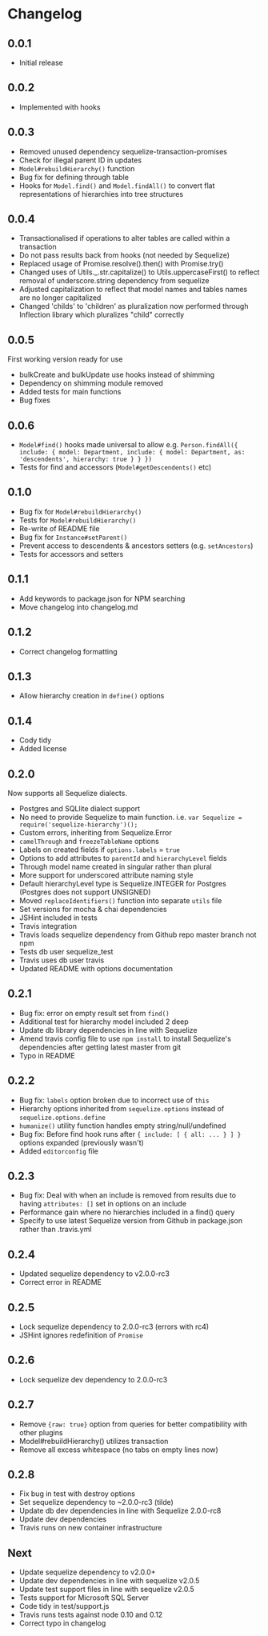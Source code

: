 # Changelog

## 0.0.1

* Initial release

## 0.0.2

* Implemented with hooks

## 0.0.3

* Removed unused dependency sequelize-transaction-promises
* Check for illegal parent ID in updates
* `Model#rebuildHierarchy()` function
* Bug fix for defining through table
* Hooks for `Model.find()` and `Model.findAll()` to convert flat representations of hierarchies into tree structures

## 0.0.4

* Transactionalised if operations to alter tables are called within a transaction
* Do not pass results back from hooks (not needed by Sequelize)
* Replaced usage of Promise.resolve().then() with Promise.try()
* Changed uses of Utils._.str.capitalize() to Utils.uppercaseFirst() to reflect removal of underscore.string dependency from sequelize
* Adjusted capitalization to reflect that model names and tables names are no longer capitalized
* Changed 'childs' to 'children' as pluralization now performed through Inflection library which pluralizes "child" correctly

## 0.0.5

First working version ready for use

* bulkCreate and bulkUpdate use hooks instead of shimming
* Dependency on shimming module removed
* Added tests for main functions
* Bug fixes

## 0.0.6

* `Model#find()` hooks made universal to allow e.g. `Person.findAll({ include: { model: Department, include: { model: Department, as: 'descendents', hierarchy: true } } })`
* Tests for find and accessors (`Model#getDescendents()` etc)

## 0.1.0

* Bug fix for `Model#rebuildHierarchy()`
* Tests for `Model#rebuildHierarchy()`
* Re-write of README file
* Bug fix for `Instance#setParent()`
* Prevent access to descendents & ancestors setters (e.g. `setAncestors`)
* Tests for accessors and setters

## 0.1.1

* Add keywords to package.json for NPM searching
* Move changelog into changelog.md

## 0.1.2

* Correct changelog formatting

## 0.1.3

* Allow hierarchy creation in `define()` options

## 0.1.4

* Cody tidy
* Added license

## 0.2.0

Now supports all Sequelize dialects.

* Postgres and SQLlite dialect support
* No need to provide Sequelize to main function. i.e. `var Sequelize = require('sequelize-hierarchy')();`
* Custom errors, inheriting from Sequelize.Error
* `camelThrough` and `freezeTableName` options
* Labels on created fields if `options.labels` = `true`
* Options to add attributes to `parentId` and `hierarchyLevel` fields
* Through model name created in singular rather than plural
* More support for underscored attribute naming style
* Default hierarchyLevel type is Sequelize.INTEGER for Postgres (Postgres does not support UNSIGNED)
* Moved `replaceIdentifiers()` function into separate `utils` file
* Set versions for mocha & chai dependencies
* JSHint included in tests
* Travis integration
* Travis loads sequelize dependency from Github repo master branch not npm
* Tests db user sequelize_test
* Travis uses db user travis
* Updated README with options documentation

## 0.2.1

* Bug fix: error on empty result set from `find()`
* Additional test for hierarchy model included 2 deep
* Update db library dependencies in line with Sequelize
* Amend travis config file to use `npm install` to install Sequelize's dependencies after getting latest master from git
* Typo in README

## 0.2.2

* Bug fix: `labels` option broken due to incorrect use of `this`
* Hierarchy options inherited from `sequelize.options` instead of `sequelize.options.define`
* `humanize()` utility function handles empty string/null/undefined
* Bug fix: Before find hook runs after `{ include: [ { all: ... } ] }` options expanded (previously wasn't)
* Added `editorconfig` file

## 0.2.3

* Bug fix: Deal with when an include is removed from results due to having `attributes: []` set in options on an include
* Performance gain where no hierarchies included in a find() query
* Specify to use latest Sequelize version from Github in package.json rather than .travis.yml

## 0.2.4

* Updated sequelize dependency to v2.0.0-rc3
* Correct error in README

## 0.2.5

* Lock sequelize dependency to 2.0.0-rc3 (errors with rc4)
* JSHint ignores redefinition of `Promise`

## 0.2.6

* Lock sequelize dev dependency to 2.0.0-rc3

## 0.2.7

* Remove `{raw: true}` option from queries for better compatibility with other plugins
* Model#rebuildHierarchy() utilizes transaction
* Remove all excess whitespace (no tabs on empty lines now)

## 0.2.8

* Fix bug in test with destroy options
* Set sequelize dependency to ~2.0.0-rc3 (tilde)
* Update db dev dependencies in line with Sequelize 2.0.0-rc8
* Update dev dependencies
* Travis runs on new container infrastructure

## Next

* Update sequelize dependency to v2.0.0+
* Update dev dependencies in line with sequelize v2.0.5
* Update test support files in line with sequelize v2.0.5
* Tests support for Microsoft SQL Server
* Code tidy in test/support.js
* Travis runs tests against node 0.10 and 0.12
* Correct typo in changelog
